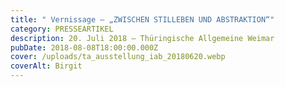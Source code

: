 ```yaml
---
title: " Vernissage – „ZWISCHEN STILLEBEN UND ABSTRAKTION“"
category: PRESSEARTIKEL
description: 20. Juli 2018 – Thüringische Allgemeine Weimar
pubDate: 2018-08-08T18:00:00.000Z
cover: /uploads/ta_ausstellung_iab_20180620.webp
coverAlt: Birgit
---
```

